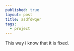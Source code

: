 ```yaml
---
published: true
layout: post
title: asdfdwqer
tags: 
  - project
---
```


This way i know that it is fixed.